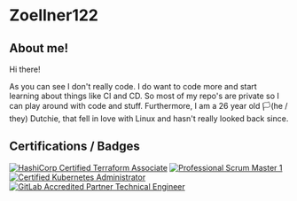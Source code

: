 # Zoellner122

## About me!
Hi there!

As you can see I don't really code. I do want to code more and start learning about things like CI and CD. So most of my repo's are private so I can play around with code and stuff. Furthermore, I am a 26 year old 🏳(he / they) Dutchie, that fell in love with Linux and hasn't really looked back since. 


## Certifications / Badges

[![HashiCorp Certified Terraform Associate](https://img.shields.io/badge/terraform-%237B42BC.svg?style=for-the-badge&logo=terraform)](https://www.credly.com/badges/0e266734-ec5f-41b3-93fa-92ba7f669874/public_url)
[![Professional Scrum Master 1](https://img.shields.io/badge/PSM1-3A7C99.svg?style=for-the-badge&logo=readme&logoColor=fff)](https://www.credly.com/badges/f6d79b53-0e8a-44cb-bf38-7925a1d676bb/public_url)
[![Certified Kubernetes Administrator](https://img.shields.io/badge/kubernetes-356de2.svg?style=for-the-badge&logo=kubernetes&logoColor=fff)](https://www.credly.com/badges/f6d79b53-0e8a-44cb-bf38-7925a1d676bb/public_url)
[![GitLab Accredited Partner Technical Engineer](https://img.shields.io/badge/APTE-E04B39.svg?style=for-the-badge&logo=gitlab&logoColor=fff)](https://www.credly.com/badges/84ffc3dc-068f-4904-83f8-79bf775d005d/public_url)
